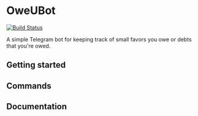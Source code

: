 # OweUBot	
[![Build Status](https://travis-ci.org/francyrho11/OweUBot.svg?branch=master)](https://travis-ci.org/francyrho11/OweUBot)

A simple Telegram bot for keeping track of small favors you owe or debts that you're owed.

## Getting started

## Commands

## Documentation